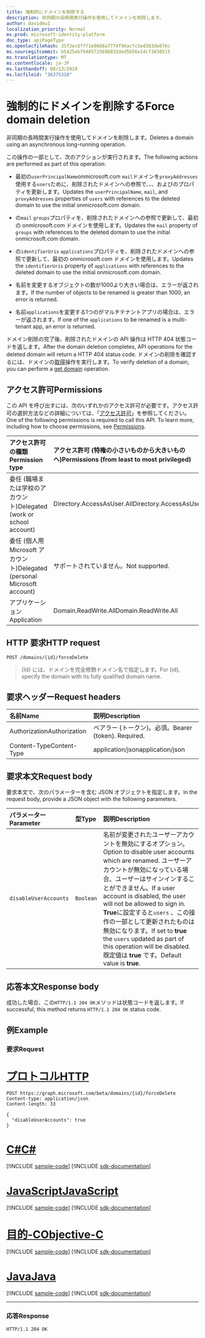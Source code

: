 ```yaml
---
title: 強制的にドメインを削除する
description: 非同期の長時間実行操作を使用してドメインを削除します。
author: davidmu1
localization_priority: Normal
ms.prod: microsoft-identity-platform
doc_type: apiPageType
ms.openlocfilehash: 35f2ec6ff71e9668a7774f96acfc5ed383de076c
ms.sourcegitcommit: b5425ebf648572569b032ded5b56e1dcf3830515
ms.translationtype: MT
ms.contentlocale: ja-JP
ms.lasthandoff: 08/13/2019
ms.locfileid: "36375318"
---
```

# <a name="force-domain-deletion"></a><span data-ttu-id="fc2f5-103">強制的にドメインを削除する</span><span class="sxs-lookup"><span data-stu-id="fc2f5-103">Force domain deletion</span></span>

<span data-ttu-id="fc2f5-104">非同期の長時間実行操作を使用してドメインを削除します。</span><span class="sxs-lookup"><span data-stu-id="fc2f5-104">Deletes a domain using an asynchronous long-running operation.</span></span>

<span data-ttu-id="fc2f5-105">この操作の一部として、次のアクションが実行されます。</span><span class="sxs-lookup"><span data-stu-id="fc2f5-105">The following actions are performed as part of this operation:</span></span>

* <span data-ttu-id="fc2f5-106">最初の`userPrincipalName`onmicrosoft.com `mail`ドメインを`proxyAddresses`使用する`users`ために、削除されたドメインへの参照で、、、およびのプロパティを更新します。</span><span class="sxs-lookup"><span data-stu-id="fc2f5-106">Updates the `userPrincipalName`, `mail`, and `proxyAddresses` properties of `users` with references to the deleted domain to use the initial onmicrosoft.com domain.</span></span>

* <span data-ttu-id="fc2f5-107">の`mail` `groups`プロパティを、削除されたドメインへの参照で更新して、最初の onmicrosoft.com ドメインを使用します。</span><span class="sxs-lookup"><span data-stu-id="fc2f5-107">Updates the `mail` property of `groups` with references to the deleted domain to use the initial onmicrosoft.com domain.</span></span>

* <span data-ttu-id="fc2f5-108">の`identifierUris` `applications`プロパティを、削除されたドメインへの参照で更新して、最初の onmicrosoft.com ドメインを使用します。</span><span class="sxs-lookup"><span data-stu-id="fc2f5-108">Updates the `identifierUris` property of `applications` with references to the deleted domain to use the initial onmicrosoft.com domain.</span></span>

* <span data-ttu-id="fc2f5-109">名前を変更するオブジェクトの数が1000より大きい場合は、エラーが返されます。</span><span class="sxs-lookup"><span data-stu-id="fc2f5-109">If the number of objects to be renamed is greater than 1000, an error is returned.</span></span>

* <span data-ttu-id="fc2f5-110">名前`applications`を変更する1つのがマルチテナントアプリの場合は、エラーが返されます。</span><span class="sxs-lookup"><span data-stu-id="fc2f5-110">If one of the `applications` to be renamed is a multi-tenant app, an error is returned.</span></span>

<span data-ttu-id="fc2f5-111">ドメイン削除の完了後、削除されたドメインの API 操作は HTTP 404 状態コードを返します。</span><span class="sxs-lookup"><span data-stu-id="fc2f5-111">After the domain deletion completes, API operations for the deleted domain will return a HTTP 404 status code.</span></span> <span data-ttu-id="fc2f5-112">ドメインの削除を確認するには、ドメインの[取得](domain-get.md)操作を実行します。</span><span class="sxs-lookup"><span data-stu-id="fc2f5-112">To verify deletion of a domain, you can perform a [get domain](domain-get.md) operation.</span></span>

## <a name="permissions"></a><span data-ttu-id="fc2f5-113">アクセス許可</span><span class="sxs-lookup"><span data-stu-id="fc2f5-113">Permissions</span></span>

<span data-ttu-id="fc2f5-p102">この API を呼び出すには、次のいずれかのアクセス許可が必要です。アクセス許可の選択方法などの詳細については、「[アクセス許可](/graph/permissions-reference)」を参照してください。</span><span class="sxs-lookup"><span data-stu-id="fc2f5-p102">One of the following permissions is required to call this API. To learn more, including how to choose permissions, see [Permissions](/graph/permissions-reference).</span></span>

|<span data-ttu-id="fc2f5-116">アクセス許可の種類</span><span class="sxs-lookup"><span data-stu-id="fc2f5-116">Permission type</span></span>      | <span data-ttu-id="fc2f5-117">アクセス許可 (特権の小さいものから大きいものへ)</span><span class="sxs-lookup"><span data-stu-id="fc2f5-117">Permissions (from least to most privileged)</span></span>              |
|:--------------------|:---------------------------------------------------------|
|<span data-ttu-id="fc2f5-118">委任 (職場または学校のアカウント)</span><span class="sxs-lookup"><span data-stu-id="fc2f5-118">Delegated (work or school account)</span></span> | <span data-ttu-id="fc2f5-119">Directory.AccessAsUser.All</span><span class="sxs-lookup"><span data-stu-id="fc2f5-119">Directory.AccessAsUser.All</span></span>    |
|<span data-ttu-id="fc2f5-120">委任 (個人用 Microsoft アカウント)</span><span class="sxs-lookup"><span data-stu-id="fc2f5-120">Delegated (personal Microsoft account)</span></span> | <span data-ttu-id="fc2f5-121">サポートされていません。</span><span class="sxs-lookup"><span data-stu-id="fc2f5-121">Not supported.</span></span>    |
|<span data-ttu-id="fc2f5-122">アプリケーション</span><span class="sxs-lookup"><span data-stu-id="fc2f5-122">Application</span></span> | <span data-ttu-id="fc2f5-123">Domain.ReadWrite.All</span><span class="sxs-lookup"><span data-stu-id="fc2f5-123">Domain.ReadWrite.All</span></span> |

## <a name="http-request"></a><span data-ttu-id="fc2f5-124">HTTP 要求</span><span class="sxs-lookup"><span data-stu-id="fc2f5-124">HTTP request</span></span>

<!-- { "blockType": "ignored" } -->

```http
POST /domains/{id}/forceDelete
```

> <span data-ttu-id="fc2f5-125">{Id} には、ドメインを完全修飾ドメイン名で指定します。</span><span class="sxs-lookup"><span data-stu-id="fc2f5-125">For {id}, specify the domain with its fully qualified domain name.</span></span>

## <a name="request-headers"></a><span data-ttu-id="fc2f5-126">要求ヘッダー</span><span class="sxs-lookup"><span data-stu-id="fc2f5-126">Request headers</span></span>

| <span data-ttu-id="fc2f5-127">名前</span><span class="sxs-lookup"><span data-stu-id="fc2f5-127">Name</span></span> | <span data-ttu-id="fc2f5-128">説明</span><span class="sxs-lookup"><span data-stu-id="fc2f5-128">Description</span></span> |
|:---------------|:----------|
| <span data-ttu-id="fc2f5-129">Authorization</span><span class="sxs-lookup"><span data-stu-id="fc2f5-129">Authorization</span></span>  | <span data-ttu-id="fc2f5-p103">ベアラー {トークン}。必須。</span><span class="sxs-lookup"><span data-stu-id="fc2f5-p103">Bearer {token}. Required.</span></span>|
| <span data-ttu-id="fc2f5-132">Content-Type</span><span class="sxs-lookup"><span data-stu-id="fc2f5-132">Content-Type</span></span>  | <span data-ttu-id="fc2f5-133">application/json</span><span class="sxs-lookup"><span data-stu-id="fc2f5-133">application/json</span></span> |

## <a name="request-body"></a><span data-ttu-id="fc2f5-134">要求本文</span><span class="sxs-lookup"><span data-stu-id="fc2f5-134">Request body</span></span>

<span data-ttu-id="fc2f5-135">要求本文で、次のパラメーターを含む JSON オブジェクトを指定します。</span><span class="sxs-lookup"><span data-stu-id="fc2f5-135">In the request body, provide a JSON object with the following parameters.</span></span>

| <span data-ttu-id="fc2f5-136">パラメーター</span><span class="sxs-lookup"><span data-stu-id="fc2f5-136">Parameter</span></span> | <span data-ttu-id="fc2f5-137">型</span><span class="sxs-lookup"><span data-stu-id="fc2f5-137">Type</span></span> | <span data-ttu-id="fc2f5-138">説明</span><span class="sxs-lookup"><span data-stu-id="fc2f5-138">Description</span></span> |
|:---------------|:--------|:----------|
|`disableUserAccounts`|`Boolean`| <span data-ttu-id="fc2f5-139">名前が変更されたユーザーアカウントを無効にするオプション。</span><span class="sxs-lookup"><span data-stu-id="fc2f5-139">Option to disable user accounts which are renamed.</span></span> <span data-ttu-id="fc2f5-140">ユーザーアカウントが無効になっている場合、ユーザーはサインインすることができません。</span><span class="sxs-lookup"><span data-stu-id="fc2f5-140">If a user account is disabled, the user will not be allowed to sign in.</span></span> <span data-ttu-id="fc2f5-141">**True**に設定すると`users` 、この操作の一部として更新されたものは無効になります。</span><span class="sxs-lookup"><span data-stu-id="fc2f5-141">If set to **true** the `users` updated as part of this operation will be disabled.</span></span>  <span data-ttu-id="fc2f5-142">既定値は **true** です。</span><span class="sxs-lookup"><span data-stu-id="fc2f5-142">Default value is **true**.</span></span> |

## <a name="response-body"></a><span data-ttu-id="fc2f5-143">応答本文</span><span class="sxs-lookup"><span data-stu-id="fc2f5-143">Response body</span></span>

<span data-ttu-id="fc2f5-144">成功した場合、この`HTTP/1.1 204 OK`メソッドは状態コードを返します。</span><span class="sxs-lookup"><span data-stu-id="fc2f5-144">If successful, this method returns `HTTP/1.1 204 OK` status code.</span></span>

## <a name="example"></a><span data-ttu-id="fc2f5-145">例</span><span class="sxs-lookup"><span data-stu-id="fc2f5-145">Example</span></span>

### <a name="request"></a><span data-ttu-id="fc2f5-146">要求</span><span class="sxs-lookup"><span data-stu-id="fc2f5-146">Request</span></span>


# <a name="httptabhttp"></a>[<span data-ttu-id="fc2f5-147">プロトコル</span><span class="sxs-lookup"><span data-stu-id="fc2f5-147">HTTP</span></span>](#tab/http)
<!-- {
  "blockType": "request",
  "name": "domain_forcedelete"
}-->

```http
POST https://graph.microsoft.com/beta/domains/{id}/forceDelete
Content-type: application/json
Content-length: 33

{
  "disableUserAccounts": true
}
```
# <a name="ctabcsharp"></a>[<span data-ttu-id="fc2f5-148">C#</span><span class="sxs-lookup"><span data-stu-id="fc2f5-148">C#</span></span>](#tab/csharp)
[!INCLUDE [sample-code](../includes/snippets/csharp/domain-forcedelete-csharp-snippets.md)]
[!INCLUDE [sdk-documentation](../includes/snippets/snippets-sdk-documentation-link.md)]

# <a name="javascripttabjavascript"></a>[<span data-ttu-id="fc2f5-149">JavaScript</span><span class="sxs-lookup"><span data-stu-id="fc2f5-149">JavaScript</span></span>](#tab/javascript)
[!INCLUDE [sample-code](../includes/snippets/javascript/domain-forcedelete-javascript-snippets.md)]
[!INCLUDE [sdk-documentation](../includes/snippets/snippets-sdk-documentation-link.md)]

# <a name="objective-ctabobjc"></a>[<span data-ttu-id="fc2f5-150">目的-C</span><span class="sxs-lookup"><span data-stu-id="fc2f5-150">Objective-C</span></span>](#tab/objc)
[!INCLUDE [sample-code](../includes/snippets/objc/domain-forcedelete-objc-snippets.md)]
[!INCLUDE [sdk-documentation](../includes/snippets/snippets-sdk-documentation-link.md)]

# <a name="javatabjava"></a>[<span data-ttu-id="fc2f5-151">Java</span><span class="sxs-lookup"><span data-stu-id="fc2f5-151">Java</span></span>](#tab/java)
[!INCLUDE [sample-code](../includes/snippets/java/domain-forcedelete-java-snippets.md)]
[!INCLUDE [sdk-documentation](../includes/snippets/snippets-sdk-documentation-link.md)]

---


### <a name="response"></a><span data-ttu-id="fc2f5-152">応答</span><span class="sxs-lookup"><span data-stu-id="fc2f5-152">Response</span></span>

<!-- {
  "blockType": "response",
  "truncated": true,
  "@odata.type": "microsoft.graph.None"
} -->

```http
HTTP/1.1 204 OK
```

<!-- uuid: 8fcb5dbc-d5aa-4681-8e31-b001d5168d79
2015-10-25 14:57:30 UTC -->
<!-- {
  "type": "#page.annotation",
  "description": "domain: forcedelete",
  "keywords": "",
  "section": "documentation",
  "tocPath": "",
  "suppressions": [
  ]
}-->
